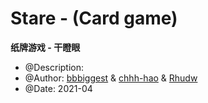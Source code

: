 # Stare - (Card game)  
**纸牌游戏 - 干瞪眼**

+ @Description: 
+ @Author: [bbbiggest](https://github.com/bbbiggest) & [chhh-hao](https://github.com/chhh-hao) & [Rhudw](https://github.com/chhh-hao)
+ @Date: 2021-04

